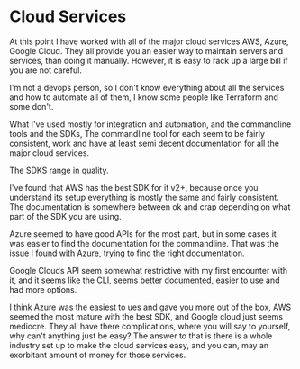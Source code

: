 # Cloud Services

At this point I have worked with all of the major cloud services AWS, Azure, Google Cloud. They all provide you an easier way to maintain
servers and services, than doing it manually. However, it is easy to rack up a large bill if you are not careful.

I'm not a devops person, so I don't know everything about all the services and how to automate all of them, I know some people like
Terraform and some don't.

What I've used mostly for integration and automation, and the commandline tools and the SDKs, The commandline tool for each seem to be
fairly consistent, work and have at least semi decent documentation for all the major cloud services.

The SDKS range in quality.

I've found that AWS has the best SDK for it v2+, because once you understand its setup everything is mostly the same and fairly consistent.
The documentation is somewhere between ok and crap depending on what part of the SDK you are using.

Azure seemed to have good APIs for the most part, but in some cases it was easier to find the documentation for the commandline. That
was the issue I found with Azure, trying to find the right documentation.

Google Clouds API seem somewhat restrictive with my first encounter with it, and it seems like the CLI, seems better documented, easier to use
and had more options.

I think Azure was the easiest to ues and gave you more out of the box, AWS seemed the most mature with the best SDK, and Google cloud
just seems mediocre. They all have there complications, where you will say to yourself, why can't anything just be easy? The answer to
that is there is a whole industry set up to make the cloud services easy, and you can, may an exorbitant amount of money for those services.
